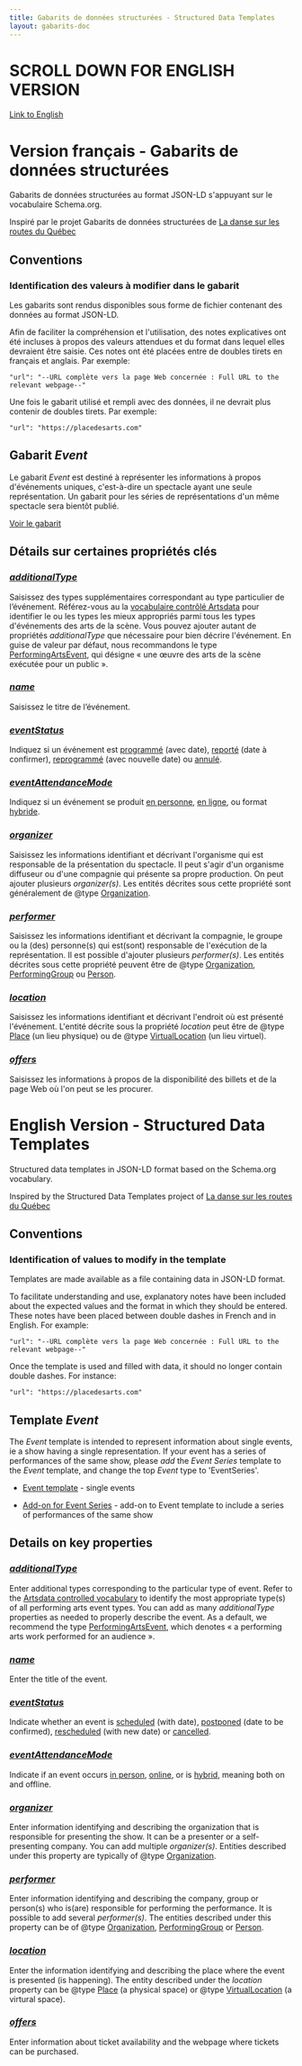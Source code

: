 ```yaml
---
title: Gabarits de données structurées - Structured Data Templates
layout: gabarits-doc
---
```


SCROLL DOWN FOR ENGLISH VERSION
==================================================

[Link to English](#english-version---structured-data-templates)

Version français - Gabarits de données structurées
============================================

Gabarits de données structurées au format JSON-LD s'appuyant sur le vocabulaire Schema.org.

Inspiré par le projet Gabarits de données structurées de [La danse sur les routes du Québec](https://github.com/a10s-ca/ladsr-ds/blob/main/README.md)

## Conventions

### Identification des valeurs à modifier dans le gabarit

Les gabarits sont rendus disponibles sous forme de fichier contenant des données au format JSON-LD.

Afin de faciliter la compréhension et l'utilisation, des notes explicatives ont été incluses à propos des valeurs attendues et du format dans lequel elles devraient être saisie. Ces notes ont été placées entre de doubles tirets en français et anglais. Par exemple:

```
"url": "--URL complète vers la page Web concernée : Full URL to the relevant webpage--"
```

Une fois le gabarit utilisé et rempli avec des données, il ne devrait plus contenir de doubles tirets. Par exemple:

```
"url": "https://placedesarts.com"
```

## Gabarit _Event_

Le gabarit _Event_ est destiné à représenter les informations à propos d'événements uniques, c'est-à-dire un spectacle ayant une seule représentation. Un gabarit pour les séries de représentations d'un même spectacle sera bientôt publié.

[Voir le gabarit](https://github.com/culturecreates/artsdata-data-model/blob/master/_gabarits-jsonld/Event/event.jsonld)

## Détails sur certaines propriétés clés

### [_additionalType_](https://schema.org/additionalType)
Saisissez des types supplémentaires correspondant au type particulier de l’événement. Référez-vous au la [vocabulaire contrôlé Artsdata](http://kg.artsdata.ca/resource/ArtsdataEventTypes) pour identifier le ou les types les mieux appropriés parmi tous les types d'événements des arts de la scène. Vous pouvez ajouter autant de propriétés _additionalType_ que nécessaire pour bien décrire l'événement. En guise de valeur par défaut, nous recommandons le type [PerformingArtsEvent](http://kg.artsdata.ca/resource/PerformingArtsEvent), qui désigne « une œuvre des arts de la scène exécutée pour un public ».

### [_name_](https://schema.org/name)
Saisissez le titre de l’événement.

### [_eventStatus_](https://schema.org/eventStatus)
Indiquez si un événement est [programmé](https://schema.org/EventScheduled) (avec date), [reporté](https://schema.org/EventPostponed) (date à confirmer), [reprogrammé](https://schema.org/EventRescheduled) (avec nouvelle date) ou [annulé](https://schema.org/EventCancelled).

### [_eventAttendanceMode_](https://schema.org/eventAttendanceMode)
Indiquez si un événement se produit [en personne](https://schema.org/OfflineEventAttendanceMode), [en ligne](https://schema.org/OnlineEventAttendanceMode), ou format [hybride](https://schema.org/MixedEventAttendanceMode).

### [_organizer_](https://schema.org/organizer)
Saisissez les informations identifiant et décrivant l'organisme qui est responsable de la présentation du spectacle. Il peut s'agir d'un organisme diffuseur ou d'une compagnie qui présente sa propre production. On peut ajouter plusieurs _organizer(s)_. Les entités décrites sous cette propriété sont généralement de @type [Organization](https://schema.org/Organization).

### [_performer_](https://schema.org/performer)
Saisissez les informations identifiant et décrivant la compagnie, le groupe ou la (des) personne(s) qui est(sont) responsable de l'exécution de la représentation. Il est possible d'ajouter plusieurs _performer(s)_. Les entités décrites sous cette propriété peuvent être de @type [Organization](https://schema.org/Organization), [PerformingGroup](https://schema.org/PerformingGroup) ou [Person](https://schema.org/Person). 

### [_location_](https://schema.org/location)
Saisissez les informations identifiant et décrivant l'endroit où est présenté l'événement. L'entité décrite sous la propriété _location_ peut être de @type [Place](https://schema.org/Place) (un lieu physique) ou de @type [VirtualLocation](https://schema.org/VirtualLocation) (un lieu virtuel).

### [_offers_](https://schema.org/offers)
Saisissez les informations à propos de la disponibilité des billets et de la page Web où l'on peut se les procurer.


English Version - Structured Data Templates
=====================================

Structured data templates in JSON-LD format based on the Schema.org vocabulary.

Inspired by the Structured Data Templates project of [La danse sur les routes du Québec](https://github.com/a10s-ca/ladsr-ds/blob/main/README.md)

## Conventions

### Identification of values to modify in the template

Templates are made available as a file containing data in JSON-LD format.

To facilitate understanding and use, explanatory notes have been included about the expected values and the format in which they should be entered. These notes have been placed between double dashes in French and in English. For example:

```
"url": "--URL complète vers la page Web concernée : Full URL to the relevant webpage--"
```

Once the template is used and filled with data, it should no longer contain double dashes. For instance:

```
"url": "https://placedesarts.com"
```

## Template _Event_

The _Event_ template is intended to represent information about single events, ie a show having a single representation. If your event has a series of performances of the same show, please *add* the _Event Series_ template to the _Event_ template, and change the top _Event_ type to 'EventSeries'.

- [Event template](https://github.com/culturecreates/artsdata-data-model/blob/master/_gabarits-jsonld/Event/event.jsonld) - single events

- [Add-on for Event Series](https://github.com/culturecreates/artsdata-data-model/blob/master/_gabarits-jsonld/Event/event_series.jsonld) - add-on to Event template to include a series of performances of the same show

## Details on key properties

### [_additionalType_](https://schema.org/additionalType)
Enter additional types corresponding to the particular type of event. Refer to the [Artsdata controlled vocabulary](http://kg.artsdata.ca/resource/ArtsdataEventTypes) to identify the most appropriate type(s) of all performing arts event types. You can add as many _additionalType_ properties as needed to properly describe the event. As a default, we recommend the type [PerformingArtsEvent](http://kg.artsdata.ca/resource/PerformingArtsEvent), which denotes « a performing arts work performed for an audience ».

### [_name_](https://schema.org/name)
Enter the title of the event.

### [_eventStatus_](https://schema.org/eventStatus)
Indicate whether an event is [scheduled](https://schema.org/EventScheduled) (with date), [postponed](https://schema.org/EventPostponed) (date to be confirmed), [rescheduled](https://schema.org/EventRescheduled) (with new date) or [cancelled](https://schema.org/EventCancelled).

### [_eventAttendanceMode_](https://schema.org/eventAttendanceMode)
Indicate if an event occurs [in person](https://schema.org/OfflineEventAttendanceMode), [online](https://schema.org/OnlineEventAttendanceMode), or is [hybrid](https://schema.org/MixedEventAttendanceMode), meaning both on and offline.

### [_organizer_](https://schema.org/organizer)
Enter information identifying and describing the organization that is responsible for presenting the show. It can be a presenter or a self-presenting company. You can add multiple _organizer(s)_. Entities described under this property are typically of @type [Organization](https://schema.org/Organization).

### [_performer_](https://schema.org/performer)
Enter information identifying and describing the company, group or person(s) who is(are) responsible for performing the performance. It is possible to add several _performer(s)_. The entities described under this property can be of @type [Organization](https://schema.org/Organization), [PerformingGroup](https://schema.org/PerformingGroup) or [Person](https://schema.org/Person). 

### [_location_](https://schema.org/location)
Enter the information identifying and describing the place where the event is presented (is happening). The entity described under the _location_ property can be @type [Place](https://schema.org/Place) (a physical space) or @type [VirtualLocation](https://schema.org/VirtualLocation) (a virtural space).

### [_offers_](https://schema.org/offers)
Enter information about ticket availability and the webpage where tickets can be purchased.






